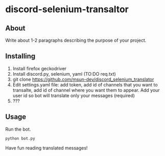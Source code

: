 # discord-selenium-transaltor

## About

Write about 1-2 paragraphs describing the purpose of your project.

## Installing

1. Install firefox geckodriver 
2. Install discord.py, selenium, yaml (TO:DO req.txt)
3. git clone https://github.com/msun-dev/discord_selenium_translator
4. Edit settings.yaml file: add token, add id of channels that you want to transalte, add id of channel where you want them to appear. Add your user id so bot will translate only your messages (required)
5. ???

## Usage 

Run the bot. 
```
python bot.py
```
Have fun reading translated messages!